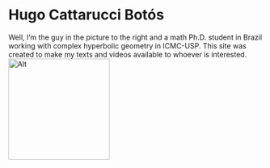 <h1 id="hugo-cattarucci-botós">Hugo Cattarucci Botós</h1>
<p>Well, I’m the guy in the picture to the right and a math Ph.D. student in Brazil working with complex hyperbolic geometry in ICMC-USP. This site was created to make my texts and videos available to whoever is interested.<br>
<img src="https://raw.githubusercontent.com/Poohnilista/Poohnilista.github.io/master/pooh.jpg" alt="Alt" width="200" height="200"></p>

